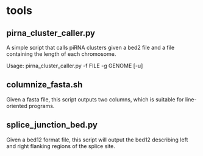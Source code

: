 tools
=====

## pirna_cluster_caller.py

A simple script that calls piRNA clusters given a bed2 file and a file containing the length of each chromosome.

Usage: pirna_cluster_caller.py -f FILE -g GENOME [-u]

## columnize_fasta.sh

Given a fasta file, this script outputs two columns, which is suitable for line-oriented programs.

## splice_junction_bed.py

Given a bed12 format file, this script will output the bed12 describing left and right flanking regions of the splice site.